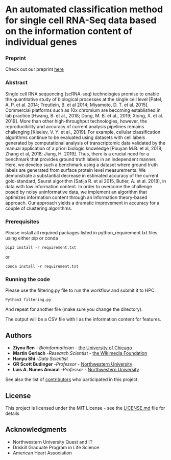 # An automated classification method for single cell RNA-Seq data based on the information content of individual genes
### Preprint
Check out our preprint [here](https://www.biorxiv.org/content/biorxiv/early/2020/11/09/2020.11.02.365510.full.pdf)

### Abstract

Single cell RNA sequencing (scRNA-seq) technologies promise to enable the quantitative study of biological processes at the single cell level [Patel, A. P. et al. 2014; Treutlein, B. et al 2014; Miyamoto, D. T. et al. 2015]. Commercial platforms such as 10x chromium are becoming established in lab practice [Hwang, B. et al., 2018; Dong, M. B. et al., 2019; Xiong, X. et al. 2019]. More than other high-throughput technologies, however, the reproducibility and accuracy of current analysis pipelines remains challenging [Kiselev, V. Y. et al., 2019]. For example, cellular classification algorithms continue to be evaluated using datasets with cell labels generated by computational analysis of transcriptomic data validated by the manual application of a priori biologic knowledge [Pouyan M.B. et al, 2018; Zhang et al, 2018; Jiang, H. 2019]. Thus, there is a crucial need for a benchmark that provides ground truth labels in an independent manner. Here, we develop such a benchmark using a dataset where ground truth labels are generated from surface protein level measurements. We demonstrate a substantial decrease in estimated accuracy of the current gold-standard, Seurat algorithm [Satija R. et al 2015, Butler, A. et al. 2018], in data with low information content. In order to overcome the challenge posed by noisy uninformative data, we implement an algorithm that optimizes information content through an information theory-based approach. Our approach yields a dramatic improvement in accuracy for a couple of clustering algorithms.

### Prerequisites

Please install all required packages listed in python_requirement.txt files using either pip or conda

```
pip3 install -r requirement.txt
```
or

```
conda install -r requirement.txt
```

### Running the code

Please use the filtering.py file to run the workflow and submit it to HPC.

```
Python3 filtering.py
```

And repeat for another file (make sure you change the directory).

The output will be a CSV file with I as the information content for features.


## Authors 
* **Ziyou Ren** - *Bioinformatician* - [the University of Chicago](https://poiuy68.github.io/)
* **Martin Gerlach** -*Research Scientist* - [the Wikimedia Foundation](https://martingerlach.github.io/about/)
* **Hanyu Shi** -*Data Scientist*
* **GR Scott Budinger** -*Professor* - [Northwestern University](https://www.feinberg.northwestern.edu/faculty-profiles/az/profile.html?xid=10309)
* **Luís A. Nunes Amaral** -*Professor* - [Northwestern University](https://amaral.northwestern.edu/)

See also the list of [contributors](https://github.com/poiuy68/TM_filtering_paper/commits) who participated in this project.

## License

This project is licensed under the MIT License - see the [LICENSE.md](LICENSE.md) file for details

## Acknowledgments

* Northwestern University Quest and IT
* Driskill Graduate Program in Life Science
* American Heart Association

